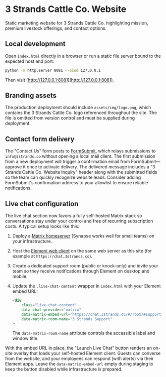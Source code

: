 # 3 Strands Cattle Co. Website

Static marketing website for 3 Strands Cattle Co. highlighting mission, premium livestock offerings, and contact options.

## Local development

Open `index.html` directly in a browser or run a static file server bound to the expected host and port:

```bash
python -m http.server 8081 --bind 127.0.0.1
```

Then visit [http://127.0.0.1:8081](http://127.0.0.1:8081).

## Branding assets

The production deployment should include `assets/img/logo.png`, which contains the 3 Strands Cattle Co. logo referenced throughout the site. The file is omitted from version control and must be supplied during deployment.

## Contact form delivery

The "Contact Us" form posts to [FormSubmit](https://formsubmit.co), which relays submissions to `info@3strands.co` without opening a local mail client. The first submission from a new deployment will trigger a confirmation email from FormSubmit—approve it once to activate delivery. The delivered message includes a "3 Strands Cattle Co. Website Inquiry" header along with the submitted fields so the team can quickly recognize website leads. Consider adding FormSubmit's confirmation address to your allowlist to ensure reliable notifications.

## Live chat configuration

The live chat section now favors a fully self-hosted Matrix stack so conversations stay under your control and free of recurring subscription costs. A typical setup looks like this:

1. Deploy a [Matrix homeserver](https://matrix.org/docs/projects/server/synapse/) (Synapse works well for small teams) on your infrastructure.
2. Host the [Element web client](https://github.com/vector-im/element-web) on the same web server as this site (for example at `https://chat.3strands.co`).
3. Create a dedicated support room (public or knock-only) and invite your team so they receive notifications through Element on desktop and mobile.
4. Update the `.live-chat-content` wrapper in `index.html` with your Element embed URL:

   ```html
   <div
       class="live-chat-content"
       data-chat-provider="matrix"
       data-matrix-embed-url="https://chat.3strands.co/#/room/#support:3strands.co?via=3strands.co"
       data-matrix-room-name="3 Strands Support"
   >
   ```

   The `data-matrix-room-name` attribute controls the accessible label and window title.

With the embed URL in place, the "Launch Live Chat" button renders an on-site overlay that loads your self-hosted Element client. Guests can converse from the website, and your employees can respond (with alerts) via their Element apps. Leave the `data-matrix-embed-url` empty during staging to keep the button disabled while infrastructure is prepared.
